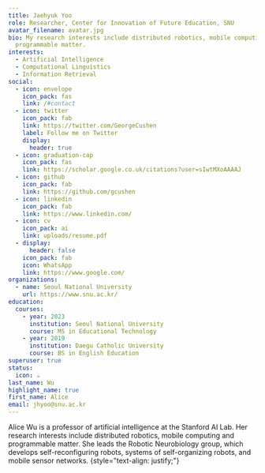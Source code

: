 ```yaml
---
title: Jaehyuk Yoo
role: Researcher, Center for Innovation of Future Education, SNU
avatar_filename: avatar.jpg
bio: My research interests include distributed robotics, mobile computing and
  programmable matter.
interests:
  - Artificial Intelligence
  - Computational Linguistics
  - Information Retrieval
social:
  - icon: envelope
    icon_pack: fas
    link: /#contact
  - icon: twitter
    icon_pack: fab
    link: https://twitter.com/GeorgeCushen
    label: Follow me on Twitter
    display:
      header: true
  - icon: graduation-cap
    icon_pack: fas
    link: https://scholar.google.co.uk/citations?user=sIwtMXoAAAAJ
  - icon: github
    icon_pack: fab
    link: https://github.com/gcushen
  - icon: linkedin
    icon_pack: fab
    link: https://www.linkedin.com/
  - icon: cv
    icon_pack: ai
    link: uploads/resume.pdf
  - display:
      header: false
    icon_pack: fab
    icon: WhatsApp
    link: https://www.google.com/
organizations:
  - name: Seoul National University
    url: https://www.snu.ac.kr/
education:
  courses:
    - year: 2023
      institution: Seoul National University
      course: MS in Educational Technology
    - year: 2019
      institution: Daegu Catholic University
      course: BS in English Education
superuser: true
status:
  icon: ☕️
last_name: Wu
highlight_name: true
first_name: Alice
email: jhyoo@snu.ac.kr
---
```


Alice Wu is a professor of artificial intelligence at the Stanford AI Lab. Her research interests include distributed robotics, mobile computing and programmable matter. She leads the Robotic Neurobiology group, which develops self-reconfiguring robots, systems of self-organizing robots, and mobile sensor networks.
{style="text-align: justify;"}
